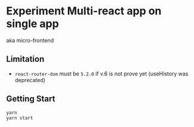 # Experiment Multi-react app on single app

aka micro-frontend

## Limitation

- `react-router-dom` must be `5.2.0` if v.6 is not prove yet (useHistory was deprecated)

## Getting Start

```bash
yarn 
yarn start
```